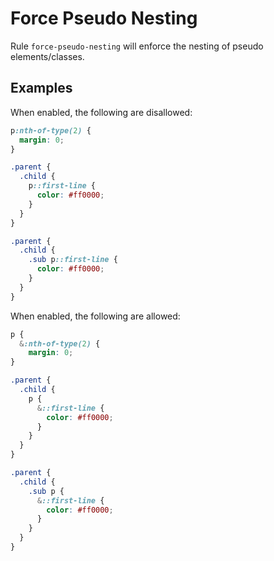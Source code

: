 # Force Pseudo Nesting

Rule `force-pseudo-nesting` will enforce the nesting of pseudo elements/classes.


## Examples

When enabled, the following are disallowed:
```scss
p:nth-of-type(2) {
  margin: 0;
}

.parent {
  .child {
    p::first-line {
      color: #ff0000;
    }
  }
}

.parent {
  .child {
    .sub p::first-line {
      color: #ff0000;
    }
  }
}
```

When enabled, the following are allowed:

```scss
p {
  &:nth-of-type(2) {
    margin: 0;
}

.parent {
  .child {
    p {
      &::first-line {
        color: #ff0000;
      }
    }
  }
}

.parent {
  .child {
    .sub p {
      &::first-line {
        color: #ff0000;
      }
    }
  }
}
```
